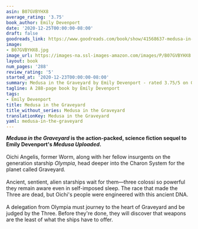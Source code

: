 ```yaml
---
asin: B07GVBYHX8
average_rating: '3.75'
book_author: Emily Devenport
date: '2020-12-25T00:00:00-08:00'
draft: false
goodreads_link: https://www.goodreads.com/book/show/41568637-medusa-in-the-graveyard
image:
- B07GVBYHX8.jpg
image_url: https://images-na.ssl-images-amazon.com/images/P/B07GVBYHX8.01._SCLZZZZZZZ.jpg
layout: book
num_pages: '288'
review_rating: '5'
started_at: '2020-12-23T00:00:00-08:00'
summary: Medusa in the Graveyard by Emily Devenport - rated 3.75/5 on Goodreads
tagline: A 288-page book by Emily Devenport
tags:
- Emily Devenport
title: Medusa in the Graveyard
title_without_series: Medusa in the Graveyard
translationKey: Medusa in the Graveyard
yaml: medusa-in-the-graveyard
---
```


<b><i>Medusa in the Graveyard</i> is the action-packed, science fiction sequel to Emily Devenport's<i> Medusa Uploaded</i>.</b><br /><br />Oichi Angelis, former Worm, along with her fellow insurgents on the generation starship <i>Olympia</i>, head deeper into the Charon System for the planet called Graveyard.<br /><br />Ancient, sentient, alien starships wait for them—three colossi so powerful they remain aware even in self-imposed sleep. The race that made the Three are dead, but Oichi's people were engineered with this ancient DNA.<br /><br />A delegation from Olympia must journey to the heart of Graveyard and be judged by the Three. Before they're done, they will discover that weapons are the least of what the ships have to offer.